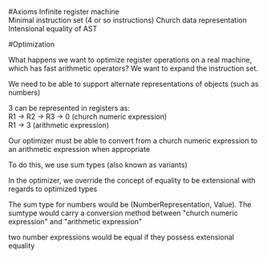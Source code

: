 #Axioms
Infinite register machine  
Minimal instruction set (4 or so instructions)
Church data representation
Intensional equality of AST

#Optimization

What happens we want to optimize register operations on a real machine, which has fast arithmetic operators? We want to expand the instruction set.  

We need to be able to support alternate representations of objects (such as numbers)  

3 can be represented in registers as:  
R1 -> R2 -> R3 -> 0 (church numeric expression)  
R1 -> 3 (arithmetic expression)  

Our optimizer must be able to convert from a church numeric expression to an arithmetic expression when appropriate  

To do this, we use sum types (also known as variants)  

In the optimizer, we override the concept of equality to be extensional with regards to optimized types  

The sum type for numbers would be (NumberRepresentation, Value). The sumtype would carry a conversion method between "church numeric expression" and "arithmetic expression"  

two number expressions would be equal if they possess extensional equality
